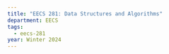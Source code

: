 ```yaml
---
title: "EECS 281: Data Structures and Algorithms"
department: EECS
tags:
  - eecs-281
year: Winter 2024
---
```

